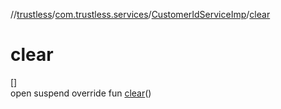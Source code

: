 //[trustless](../../../index.md)/[com.trustless.services](../index.md)/[CustomerIdServiceImp](index.md)/[clear](clear.md)

# clear

[]\
open suspend override fun [clear](clear.md)()
